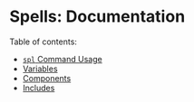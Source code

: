 
# Spells: Documentation

Table of contents:
 - [`spl` Command Usage](./usage.md)
 - [Variables](./variables.md)
 - [Components](./components.md)
 - [Includes](./includes.md)
